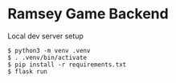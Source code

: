 # Ramsey Game Backend

Local dev server setup

```
$ python3 -m venv .venv
$ . .venv/bin/activate
$ pip install -r requirements.txt
$ flask run
```
